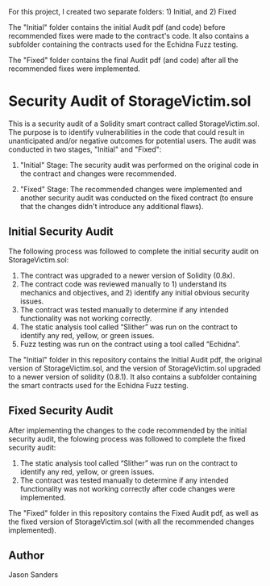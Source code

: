 For this project, I created two separate folders: 1) Initial, and 2) Fixed

The "Initial" folder contains the initial Audit pdf (and code) before recommended fixes were made to the contract's code. It also contains a subfolder containing the contracts used for the Echidna Fuzz testing.

The "Fixed" folder contains the final Audit pdf (and code) after all the recommended fixes were implemented.  


# Security Audit of StorageVictim.sol

This is a security audit of a Solidity smart contract called StorageVictim.sol. The purpose is to identify vulnerabilities in the code that could result in unanticipated and/or negative outcomes for potential users. The audit was conducted in two stages, "Initial" and "Fixed":

1) "Initial" Stage: The security audit was performed on the original code in the contract and changes were recommended.

2) "Fixed" Stage: The recommended changes were implemented and another security audit was conducted on the fixed contract (to ensure that the changes didn't introduce any additional flaws).  


## Initial Security Audit

The following process was followed to complete the initial security audit on StorageVictim.sol:

1) The contract was upgraded to a newer version of Solidity (0.8x).  
2) The contract code was reviewed manually to 1) understand its mechanics and objectives, and 2) identify any initial obvious security issues.
3) The contract was tested manually to determine if any intended functionality was not working correctly.
4) The static analysis tool called “Slither” was run on the contract to identify any red, yellow, or green issues.
5) Fuzz testing was run on the contract using a tool called “Echidna”. 

The "Initial" folder in this repository contains the Initial Audit pdf, the original version of StorageVictim.sol, and the version of StorageVictim.sol upgraded to a newer version of solidity (0.8.1). It also contains a subfolder containing the smart contracts used for the Echidna Fuzz testing.


## Fixed Security Audit

After implementing the changes to the code recommended by the initial security audit, the folowing process was followed to complete the fixed security audit:

1) The static analysis tool called “Slither” was run on the contract to identify any red, yellow, or green issues.
2) The contract was tested manually to determine if any intended functionality was not working correctly after code changes were implemented.  

The "Fixed" folder in this repository contains the Fixed Audit pdf, as well as the fixed version of StorageVictim.sol (with all the recommended changes implemented). 

## Author

Jason Sanders  


